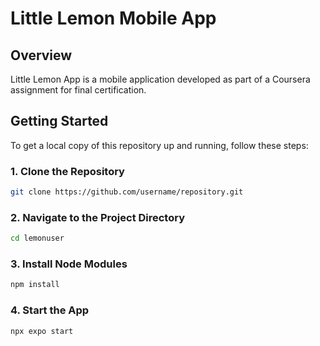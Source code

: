 # Little Lemon Mobile App

## Overview

Little Lemon App is a mobile application developed as part of a Coursera assignment for final certification. 

## Getting Started

To get a local copy of this repository up and running, follow these steps:

### 1. Clone the Repository

```bash
git clone https://github.com/username/repository.git
```

### 2. Navigate to the Project Directory

```bash
cd lemonuser
```
### 3. Install Node Modules

```bash 
npm install
```
### 4. Start the App

```bash
npx expo start
```
